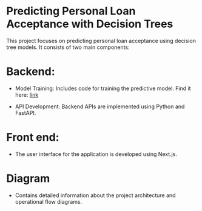 # Predicting Personal Loan Acceptance with Decision Trees

This project focuses on predicting personal loan acceptance using decision tree models. It consists of two main components:

# Backend:

- Model Training: Includes code for training the predictive model. Find it here: [link](./backend/app/training/bank_customer_classification_training.ipynb)

- API Development: Backend APIs are implemented using Python and FastAPI.

# Front end:

- The user interface for the application is developed using Next.js.

# Diagram

- Contains detailed information about the project architecture and operational flow diagrams.